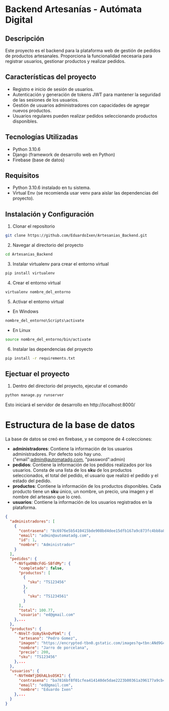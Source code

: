# Backend Artesanías - Autómata Digital

## Descripción
Este proyecto es el backend para la plataforma web de gestión de pedidos de productos artesanales. Proporciona la funcionalidad necesaria para registrar usuarios, gestionar productos y realizar pedidos.

## Características del proyecto
- Registro e inicio de sesión de usuarios.
- Autenticación y generación de tokens JWT para mantener la seguridad de las sesiones de los usuarios.
- Gestión de usuarios administradores con capacidades de agregar nuevos productos.
- Usuarios regulares pueden realizar pedidos seleccionando productos disponibles.

## Tecnologías Utilizadas <a name="requisitos-previos"></a>
- Python 3.10.6
- Django (framework de desarrollo web en Python)
- Firebase (base de datos)

## Requisitos
- Python 3.10.6 instalado en tu sistema.
- Virtual Env (se recomienda usar venv para aislar las dependencias del proyecto).

## Instalación y Configuración
1. Clonar el repositorio
```bash
git clone https://github.com/EduardoIxen/Artesanias_Backend.git
```

2. Navegar al directorio del proyecto
```bash
cd Artesanias_Backend
```

3. Instalar virtualenv para crear el entorno virtual
```bash
pip install virtualenv
```

4. Crear el entorno virtual
```bash
virtualenv nombre_del_entorno
```

5. Activar el entorno virtual
- En Windows
```bash
nombre_del_entorno\Scripts\activate
```
- En Linux
```bash
source nombre_del_entorno/bin/activate
```

6. Instalar las dependencias del proyecto
```bash
pip install -r requirements.txt
```

## Ejectuar el proyecto
1. Dentro del directorio del proyecto, ejecutar el comando
```bash
python manage.py runserver
```
Esto iniciará el servidor de desarrollo en http://localhost:8000/


# Estructura de la base de datos
La base de datos se creó en firebase, y se compone de 4 colecciones:
- **administradores**: Contiene la información de los usuarios administradores. Por defecto solo hay uno. ("email":admin@automatadg.com, "password":admin)
- **pedidos**: Contiene la información de los pedidos realizados por los usuarios. Consta de una lista de los **sku** de los productos seleccionados, el total del pedido, el usuario que realizó el pedido y el estado del pedido.
- **productos**: Contiene la información de los productos disponibles. Cada producto tiene un **sku** único, un nombre, un precio, una imagen y el nombre del artesano que lo creó.
- **usuarios**: Contiene la información de los usuarios registrados en la plataforma.

```json
{
  "administradores": [
    {
      "contrasena": "8c6976e5b5410415bde908bd4dee15dfb167a9c873fc4bb8a81f6f2ab448a918",
      "email": "admin@automatadg.com",
      "id": 1,
      "nombre": "Administrador"
    }
  ],
  "pedidos": {
    "-NVfqa0NBcFdG-SBfdMy": {
      "completado": false,
      "productos": [
        {
          "sku": "TS123456"
        },
        {
          "sku": "TS1234561"
        }
      ],
      "total": 100.77,
      "usuario": "ed@gmail.com"
    },...
  },
  "productos": {
    "-NVelT-SUAy5knQvPbWl": {
      "artesano": "Pedro Gomez",
      "imagen": "https://encrypted-tbn0.gstatic.com/images?q=tbn:ANd9GcS4la4OcZziTBeJQ3bSqffkDYY0tvWRw6oHj61yke41u8vTOf5MBO1FvuQBRDosQYN2Fec",
      "nombre": "Jarro de porcelana",
      "precio": 200,
      "sku": "TS123456"
    },...
  },
  "usuarios": {
    "-NVfH4WfjD6hALbsOSK1": {
      "contrasena": "ba7816bf8f01cfea414140de5dae2223b00361a396177a9cb410ff61f20015ad",
      "email": "ed@gmail.com",
      "nombre": "Eduardo Ixen"
    },...
  }
}
```